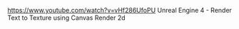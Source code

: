 https://www.youtube.com/watch?v=vHf286UfoPU
Unreal Engine 4 - Render Text to Texture using Canvas Render 2d

